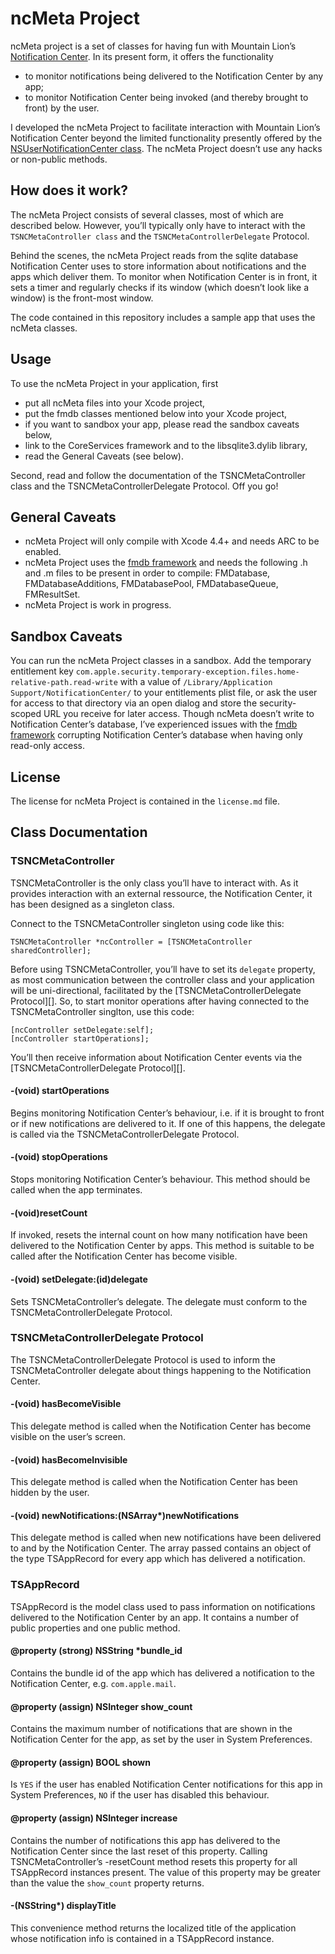 # ncMeta Project

ncMeta project is a set of classes for having fun with Mountain Lion’s [Notification Center](http://www.apple.com/osx/whats-new/features.html#notification). In its present form, it offers the functionality

* to monitor notifications being delivered to the Notification Center by any app;
* to monitor Notification Center being invoked (and thereby brought to front) by the user.

I developed the ncMeta Project to facilitate interaction with Mountain Lion’s Notification Center beyond the limited functionality presently offered by the [NSUserNotificationCenter class](https://developer.apple.com/library/mac/#documentation/Foundation/Reference/NSUserNotificationCenter_Class/Reference/Reference.html). The ncMeta Project doesn’t use any hacks or non-public methods.

## How does it work? 

The ncMeta Project consists of several classes, most of which are described below. However, you’ll typically only have to interact with the `TSNCMetaController class` and the `TSNCMetaControllerDelegate` Protocol. 

Behind the scenes, the ncMeta Project reads from the sqlite database Notification Center uses to store information about notifications and the apps which deliver them. To monitor when Notification Center is in front, it sets a timer and regularly checks if its window (which doesn’t look like a window) is the front-most window.

The code contained in this repository includes a sample app that uses the ncMeta classes.

## Usage

To use the ncMeta Project in your application, first

* put all ncMeta files into your Xcode project,
* put the fmdb classes mentioned below into your Xcode project,
* if you want to sandbox your app, please read the sandbox caveats below, 
* link to the CoreServices framework and to the libsqlite3.dylib library,
* read the General Caveats (see below).

Second, read and follow the documentation of the TSNCMetaController class and the TSNCMetaControllerDelegate Protocol. Off you go!

## General Caveats

* ncMeta Project will only compile with Xcode 4.4+ and needs ARC to be enabled.
* ncMeta Project uses the [fmdb framework](https://github.com/ccgus/fmdb) and needs the following .h and .m files to be present in order to compile: FMDatabase, FMDatabaseAdditions, FMDatabasePool, FMDatabaseQueue, FMResultSet.
* ncMeta Project is work in progress.

## Sandbox Caveats

You can run the ncMeta Project classes in a sandbox. Add the temporary entitlement key `com.apple.security.temporary-exception.files.home-relative-path.read-write` with a value of `/Library/Application Support/NotificationCenter/` to your entitlements plist file, or ask the user for access to that directory via an open dialog and store the security-scoped URL you receive for later access. Though ncMeta doesn’t write to Notification Center’s database, I’ve experienced issues with the [fmdb framework](https://github.com/ccgus/fmdb) corrupting Notification Center’s database when having only read-only access.

## License

The license for ncMeta Project is contained in the `license.md` file.

## Class Documentation

### TSNCMetaController

TSNCMetaController is the only class you’ll have to interact with. As it provides interaction with an external ressource, the Notification Center, it has been designed as a singleton class. 

Connect to the TSNCMetaController singleton using code like this:

	TSNCMetaController *ncController = [TSNCMetaController sharedController];

Before using TSNCMetaController, you’ll have to set its `delegate` property, as most communication between the controller class and your application will be uni-directional, facilitated by the [TSNCMetaControllerDelegate Protocol][]. So, to start monitor operations after having connected to the TSNCMetaController singlton, use this code:

    [ncController setDelegate:self];
    [ncController startOperations];

You’ll then receive information about Notification Center events via the [TSNCMetaControllerDelegate Protocol][].

#### -(void) startOperations

Begins monitoring Notification Center’s behaviour, i.e. if it is brought to front or if new notifications are delivered to it. If one of this happens, the delegate is called via the TSNCMetaControllerDelegate Protocol.

#### -(void) stopOperations

Stops monitoring Notification Center’s behaviour. This method should be called when the app terminates.

#### -(void)resetCount

If invoked, resets the internal count on how many notification have been delivered to the Notification Center by apps. This method is suitable to be called after the Notification Center has become visible.

#### -(void) setDelegate:(id)delegate

Sets TSNCMetaController’s delegate. The delegate must conform to the TSNCMetaControllerDelegate Protocol.

### TSNCMetaControllerDelegate Protocol

The TSNCMetaControllerDelegate Protocol is used to inform the TSNCMetaController delegate about things happening to the Notification Center. 

#### -(void) hasBecomeVisible

This delegate method is called when the Notification Center has become visible on the user’s screen. 

#### -(void) hasBecomeInvisible

This delegate method is called when the Notification Center has been hidden by the user.

#### -(void) newNotifications:(NSArray*)newNotifications

This delegate method is called when new notifications have been delivered to and by the Notification Center. The array passed contains an object of the type TSAppRecord for every app which has delivered a notification.

### TSAppRecord

TSAppRecord is the model class used to pass information on notifications delivered to the Notification Center by an app. It contains a number of public properties and one public method.

#### @property (strong) NSString *bundle_id

Contains the bundle id of the app which has delivered a notification to the Notification Center, e.g. `com.apple.mail`.

#### @property (assign) NSInteger show_count

Contains the maximum number of notifications that are shown in the Notification Center for the app, as set by the user in System Preferences. 

#### @property (assign) BOOL shown

Is `YES` if the user has enabled Notification Center notifications for this app in System Preferences, `NO` if the user has disabled this behaviour.

#### @property (assign) NSInteger increase

Contains the number of notifications this app has delivered to the Notification Center since the last reset of this property. Calling TSNCMetaController’s -resetCount method resets this property for all TSAppRecord instances present. The value of this property may be greater than the value the `show_count` property returns.

#### -(NSString*) displayTitle

This convenience method returns the localized title of the application whose notification info is contained in a TSAppRecord instance.
